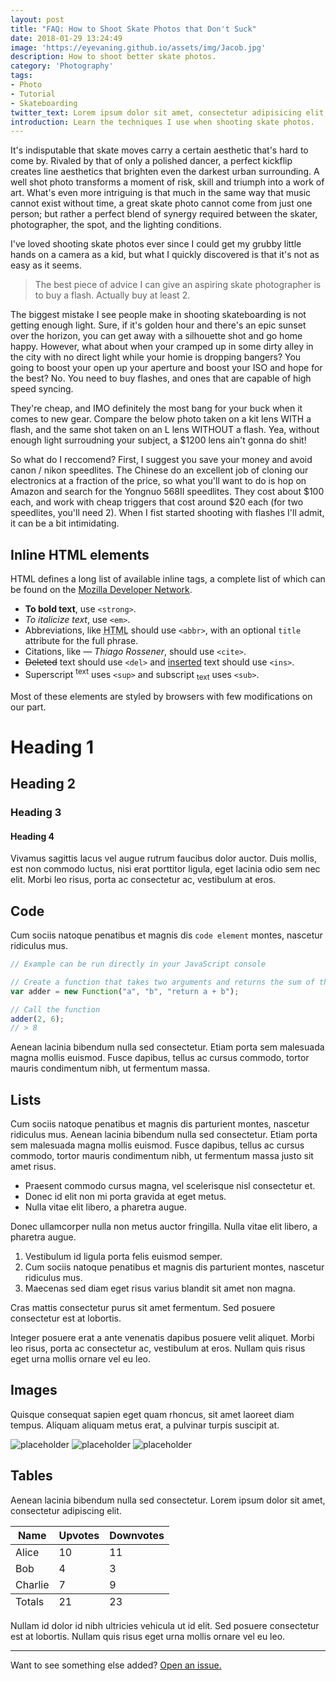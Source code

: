 ```yaml
---
layout: post
title: "FAQ: How to Shoot Skate Photos that Don't Suck"
date: 2018-01-29 13:24:49
image: 'https://eyevaning.github.io/assets/img/Jacob.jpg'
description: How to shoot better skate photos.
category: 'Photography'
tags:
- Photo
- Tutorial
- Skateboarding
twitter_text: Lorem ipsum dolor sit amet, consectetur adipisicing elit.
introduction: Learn the techniques I use when shooting skate photos.
---
```


It's indisputable that skate moves carry a certain aesthetic that's hard to come by. Rivaled by that of only a polished dancer, a perfect kickflip creates line aesthetics that brighten even the darkest urban surrounding. A well shot photo transforms a moment of risk, skill and triumph into a work of art. What's even more intriguing is that much in the same way that music cannot exist without time, a great skate photo cannot come from just one person; but rather a perfect blend of synergy required between the skater, photographer, the spot, and the lighting conditions.

I've loved shooting skate photos ever since I could get my grubby little hands on a camera as a kid, but what I quickly discovered is that it's not as easy as it seems.

> The best piece of advice I can give an aspiring skate photographer is to buy a flash. Actually buy at least 2.

The biggest mistake I see people make in shooting skateboarding is not getting enough light. Sure, if it's golden hour and there's an epic sunset over the horizon, you can get away with a silhouette shot and go home happy. However, what about when your cramped up in some dirty alley in the city with no direct light while your homie is dropping bangers? You going to boost your open up your aperture and boost your ISO and hope for the best?  No. You need to buy flashes, and ones that are capable of high speed syncing.

They're cheap, and IMO definitely the most bang for your buck when it comes to new gear. Compare the below photo taken on a kit lens WITH a flash, and the same shot taken on an L lens WITHOUT a flash. Yea, without enough light surroudning your subject, a $1200 lens ain't gonna do shit!

So what do I reccomend? First, I suggest you save your money and avoid canon / nikon speedlites. The Chinese do an excellent job of cloning our electronics at a fraction of the price, so what you'll want to do is hop on Amazon and search for the Yongnuo 568II speedlites. They cost about $100 each, and work with cheap triggers that cost around $20 each (for two speedlites, you'll need 2). When I fist started shooting with flashes I'll admit, it can be a bit intimidating.

## Inline HTML elements

HTML defines a long list of available inline tags, a complete list of which can be found on the [Mozilla Developer Network](https://developer.mozilla.org/en-US/docs/Web/HTML/Element).

- **To bold text**, use `<strong>`.
- *To italicize text*, use `<em>`.
- Abbreviations, like <abbr title="HyperText Markup Langage">HTML</abbr> should use `<abbr>`, with an optional `title` attribute for the full phrase.
- Citations, like <cite>&mdash; Thiago Rossener</cite>, should use `<cite>`.
- <del>Deleted</del> text should use `<del>` and <ins>inserted</ins> text should use `<ins>`.
- Superscript <sup>text</sup> uses `<sup>` and subscript <sub>text</sub> uses `<sub>`.

Most of these elements are styled by browsers with few modifications on our part.

# Heading 1

## Heading 2

### Heading 3

#### Heading 4

Vivamus sagittis lacus vel augue rutrum faucibus dolor auctor. Duis mollis, est non commodo luctus, nisi erat porttitor ligula, eget lacinia odio sem nec elit. Morbi leo risus, porta ac consectetur ac, vestibulum at eros.

## Code

Cum sociis natoque penatibus et magnis dis `code element` montes, nascetur ridiculus mus.

```js
// Example can be run directly in your JavaScript console

// Create a function that takes two arguments and returns the sum of those arguments
var adder = new Function("a", "b", "return a + b");

// Call the function
adder(2, 6);
// > 8
```

Aenean lacinia bibendum nulla sed consectetur. Etiam porta sem malesuada magna mollis euismod. Fusce dapibus, tellus ac cursus commodo, tortor mauris condimentum nibh, ut fermentum massa.

## Lists

Cum sociis natoque penatibus et magnis dis parturient montes, nascetur ridiculus mus. Aenean lacinia bibendum nulla sed consectetur. Etiam porta sem malesuada magna mollis euismod. Fusce dapibus, tellus ac cursus commodo, tortor mauris condimentum nibh, ut fermentum massa justo sit amet risus.

* Praesent commodo cursus magna, vel scelerisque nisl consectetur et.
* Donec id elit non mi porta gravida at eget metus.
* Nulla vitae elit libero, a pharetra augue.

Donec ullamcorper nulla non metus auctor fringilla. Nulla vitae elit libero, a pharetra augue.

1. Vestibulum id ligula porta felis euismod semper.
2. Cum sociis natoque penatibus et magnis dis parturient montes, nascetur ridiculus mus.
3. Maecenas sed diam eget risus varius blandit sit amet non magna.

Cras mattis consectetur purus sit amet fermentum. Sed posuere consectetur est at lobortis.

Integer posuere erat a ante venenatis dapibus posuere velit aliquet. Morbi leo risus, porta ac consectetur ac, vestibulum at eros. Nullam quis risus eget urna mollis ornare vel eu leo.

## Images

Quisque consequat sapien eget quam rhoncus, sit amet laoreet diam tempus. Aliquam aliquam metus erat, a pulvinar turpis suscipit at.

![placeholder](https://placehold.it/800x400 "Large example image")
![placeholder](https://placehold.it/400x200 "Medium example image")
![placeholder](https://placehold.it/200x200 "Small example image")

## Tables

Aenean lacinia bibendum nulla sed consectetur. Lorem ipsum dolor sit amet, consectetur adipiscing elit.

<table>
  <thead>
    <tr>
      <th>Name</th>
      <th>Upvotes</th>
      <th>Downvotes</th>
    </tr>
  </thead>
  <tfoot>
    <tr>
      <td>Totals</td>
      <td>21</td>
      <td>23</td>
    </tr>
  </tfoot>
  <tbody>
    <tr>
      <td>Alice</td>
      <td>10</td>
      <td>11</td>
    </tr>
    <tr>
      <td>Bob</td>
      <td>4</td>
      <td>3</td>
    </tr>
    <tr>
      <td>Charlie</td>
      <td>7</td>
      <td>9</td>
    </tr>
  </tbody>
</table>

Nullam id dolor id nibh ultricies vehicula ut id elit. Sed posuere consectetur est at lobortis. Nullam quis risus eget urna mollis ornare vel eu leo.

-----

Want to see something else added? <a href="https://github.com/poole/poole/issues/new">Open an issue.</a>
